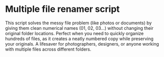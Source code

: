 # Multiple file renamer script
This script solves the messy file problem (like photos or documents) by giving them clean numerical names (01, 02, 03...) without changing their original folder locations. Perfect when you need to quickly organize hundreds of files, as it creates a neatly numbered copy while preserving your originals. A lifesaver for photographers, designers, or anyone working with multiple files across different folders.

<p align="left">
  <br/>
  <img src=""/>
</p>

